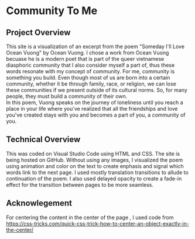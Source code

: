 # Community To Me

## Project Overview

This site is a visualization of an excerpt from the poem "Someday I'll Love Ocean Vuong" by Ocean Vuong. I chose a work from Ocean Vuong becuase he is a modern poet that is part of the queer vietnamese diasphoric community that I also consider myself a part of, thus these words resonate with my concept of community. For me, community is something you build. Even though most of us are born into a certain community, whether it be through family, race, or religion, we can lose these communities if we present outside of its cultural norms. So, for many people, they must build a community of their own. 
<br>
In this poem, Vuong speaks on the journey of loneliness until you reach a place in your life where you've realized that all the friendships and love you've created stays with you and becomes a part of you, a community of you.

## Technical Overview

This was coded on Visual Studio Code using HTML and CSS. The site is being hosted on GitHub. Without using any images, I visualized the poem using animation and color on the text to create enphasis and signal which words link to the next page. I used mostly translation transitions to allude to continuation of the poem. I also used delayed opacity to create a fade-in effect for the transition between pages to be more seamless.

## Acknowlegement

For centering the content in the center of the page , I used code from https://css-tricks.com/quick-css-trick-how-to-center-an-object-exactly-in-the-center/